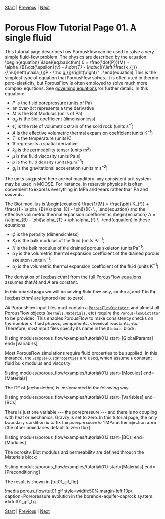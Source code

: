 [Start](tutorial_00.md) |
[Previous](tutorial_00.md) |
[Next](tutorial_02.md)

# Porous Flow Tutorial Page 01.  A single fluid

This tutorial page describes how PorousFlow can be used to solve a
very simple fluid-flow problem.  The physics are described by the
equation
\begin{equation}
\label{eq:basicthm}
0 = \frac{\dot{P}}{M} + \alpha_{B}\dot{\epsilon}_{v} - A\dot{T} -
\nabla_{i}\left(\frac{k_{ij}}{\mu}\left(\nabla_{j}P - \rho g_{j}\right)\right)
\ .
\end{equation}
This is the simplest type of equation that PorousFlow solves.  It is often used in thermo-poro-elasticity, but PorousFlow is often employed to solve much more complex equations.  See [governing equations](/porous_flow/governing_equations.md) for further details.  In this equation:

- $P$ is the fluid porepressure (units of Pa)
- an over-dot represents a time derivative
- $M$ is the Biot Modulus (units of Pa)
- $\alpha_{B}$ is the Biot coefficient (dimensionless)
- $\dot{\epsilon}_{v}$ is the rate of volumetric strain of the solid rock (units s$^{-1}$)
- $A$ is the effective volumetric thermal expansion coefficient (units K$^{-1}$)
- $T$ is the temperature (units K)
- $\nabla$ represents a spatial derivative
- $k_{ij}$ is the permeability tensor (units m$^{2}$)
- $\mu$ is the fluid viscosity (units Pa.s)
- $\rho$ is the fluid density (units kg.m$^{-3}$)
- $g_{j}$ is the gravitational acceleration (units m.s$^{-2}$)

The units suggested here are not manditory: any consistent unit system
may be used in MOOSE.  For instance, in reservoir physics it is often
convenient to express everything in MPa and years rather than Pa and
seconds.

The Biot modulus is
\begin{equation}
\frac{1}{M} = \frac{\phi}{K_{f}} + \frac{(1 - \alpha_{B})(\alpha_{B} - \phi)}{K} \ ,
\end{equation}
and the effective volumetric thermal expansion coefficient is
\begin{equation}
A = (\alpha_{B} - \phi)\alpha_{T} + \phi\alpha_{f} \ .
\end{equation}
In these equations

- $\phi$ is the porosity (dimensionless)
- $K_{f}$ is the bulk modulus of the fluid (units Pa$^{-1}$)
- $K$ is the bulk modulus of the drained porous skeleton (units Pa$^{-1}$)
- $\alpha_{T}$ is the volumetric thermal expansion coefficient of the drained porous skeleton (units K$^{-1}$)
- $\alpha_{f}$ is the volumetric thermal expansion coefficient of the fluid (units K$^{-1}$)

The derivation of [eq:basicthm] from
the [full PorousFlow equations](governing_equations.md) assumes that $M$ and $A$ are constant.

In this tutorial page we will be solving fluid flow only, so the
$\dot{\epsilon}_{v}$ and $\dot{T}$ in Eq. [eq:basicthm] are ignored (set to zero).

*All* PorousFlow input files must contain a [`PorousFlowDictator`](PorousFlowDictator.md), and almost all PorousFlow objects (`Kernels`, `Materials`, etc) require the `PorousFlowDictator` to be provided.  This enables PorousFlow to make consistency checks on the number of fluid phases, components, chemical reactants, etc.  Therefore, most input files specify its name in the `Globals` block:

!listing modules/porous_flow/examples/tutorial/01.i start=[GlobalParams] end=[Variables]

Most PorousFlow simulations require fluid properties to be supplied.  In this instance, the [`SimpleFluidProperties`](SimpleFluidProperties.md) are used, which assume a constant fluid bulk modulus and viscosity:

!listing modules/porous_flow/examples/tutorial/01.i start=[Modules] end=[Materials]

The DE of [eq:basicthm] is implemented in the following way

!listing modules/porous_flow/examples/tutorial/01.i start=[Variables] end=[BCs]

There is just one variable --- the porepressure --- and there is no coupling with heat or mechanics.  Gravity is set to zero.  In this tutorial page, the only boundary condition is to fix the porepressure to 1$\,$MPa at the injection area (the other boundaries default to zero flux):

!listing modules/porous_flow/examples/tutorial/01.i start=[BCs] end=[Modules]

The porosity, Biot modulus and permeability are defined through the Materials block:

!listing modules/porous_flow/examples/tutorial/01.i start=[Materials] end=[Preconditioning]

The result is shown in [tut01_gif_fig]

!media porous_flow/tut01.gif style=width:50%;margin-left:10px caption=Porepressure evolution in the borehole-aquifer-caprock system.  id=tut01_gif_fig

[Start](tutorial_00.md) |
[Previous](tutorial_00.md) |
[Next](tutorial_02.md)
